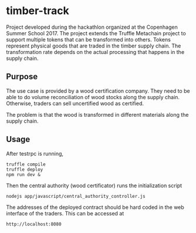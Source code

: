 # timber-track

Project developed during the hackathlon organized at the Copenhagen Summer School 2017.
The project extends the Truffle Metachain project to support multiple tokens that can be transformed into others.
Tokens represent physical goods that are traded in the timber supply chain.
The transformation rate depends on the actual processing that happens in the supply chain.

## Purpose

The use case is provided by a wood certification company. They need to be able to do volume reconciliation of
wood stocks along the supply chain. Otherwise, traders can sell uncertified wood as certified.

The problem is that the wood is transformed in different materials along the supply chain.

## Usage

After testrpc is running,
```
truffle compile
truffle deploy
npm run dev &
```

Then the central authority (wood certificator) runs the initialization script

```
nodejs app/javascript/central_authority_controller.js
```

The addresses of the deployed contract should be hard coded in the web interface of the traders.
This can be accessed at

```
http://localhost:8080
```
